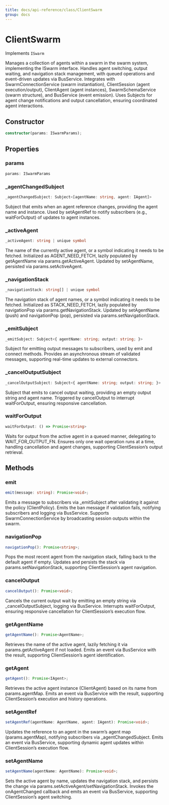 ```yaml
---
title: docs/api-reference/class/ClientSwarm
group: docs
---
```


# ClientSwarm

Implements `ISwarm`

Manages a collection of agents within a swarm in the swarm system, implementing the ISwarm interface.
Handles agent switching, output waiting, and navigation stack management, with queued operations and event-driven updates via BusService.
Integrates with SwarmConnectionService (swarm instantiation), ClientSession (agent execution/output), ClientAgent (agent instances),
SwarmSchemaService (swarm structure), and BusService (event emission).
Uses Subjects for agent change notifications and output cancellation, ensuring coordinated agent interactions.

## Constructor

```ts
constructor(params: ISwarmParams);
```

## Properties

### params

```ts
params: ISwarmParams
```

### _agentChangedSubject

```ts
_agentChangedSubject: Subject<[agentName: string, agent: IAgent]>
```

Subject that emits when an agent reference changes, providing the agent name and instance.
Used by setAgentRef to notify subscribers (e.g., waitForOutput) of updates to agent instances.

### _activeAgent

```ts
_activeAgent: string | unique symbol
```

The name of the currently active agent, or a symbol indicating it needs to be fetched.
Initialized as AGENT_NEED_FETCH, lazily populated by getAgentName via params.getActiveAgent.
Updated by setAgentName, persisted via params.setActiveAgent.

### _navigationStack

```ts
_navigationStack: string[] | unique symbol
```

The navigation stack of agent names, or a symbol indicating it needs to be fetched.
Initialized as STACK_NEED_FETCH, lazily populated by navigationPop via params.getNavigationStack.
Updated by setAgentName (push) and navigationPop (pop), persisted via params.setNavigationStack.

### _emitSubject

```ts
_emitSubject: Subject<{ agentName: string; output: string; }>
```

Subject for emitting output messages to subscribers, used by emit and connect methods.
Provides an asynchronous stream of validated messages, supporting real-time updates to external connectors.

### _cancelOutputSubject

```ts
_cancelOutputSubject: Subject<{ agentName: string; output: string; }>
```

Subject that emits to cancel output waiting, providing an empty output string and agent name.
Triggered by cancelOutput to interrupt waitForOutput, ensuring responsive cancellation.

### waitForOutput

```ts
waitForOutput: () => Promise<string>
```

Waits for output from the active agent in a queued manner, delegating to WAIT_FOR_OUTPUT_FN.
Ensures only one wait operation runs at a time, handling cancellation and agent changes, supporting ClientSession’s output retrieval.

## Methods

### emit

```ts
emit(message: string): Promise<void>;
```

Emits a message to subscribers via _emitSubject after validating it against the policy (ClientPolicy).
Emits the ban message if validation fails, notifying subscribers and logging via BusService.
Supports SwarmConnectionService by broadcasting session outputs within the swarm.

### navigationPop

```ts
navigationPop(): Promise<string>;
```

Pops the most recent agent from the navigation stack, falling back to the default agent if empty.
Updates and persists the stack via params.setNavigationStack, supporting ClientSession’s agent navigation.

### cancelOutput

```ts
cancelOutput(): Promise<void>;
```

Cancels the current output wait by emitting an empty string via _cancelOutputSubject, logging via BusService.
Interrupts waitForOutput, ensuring responsive cancellation for ClientSession’s execution flow.

### getAgentName

```ts
getAgentName(): Promise<AgentName>;
```

Retrieves the name of the active agent, lazily fetching it via params.getActiveAgent if not loaded.
Emits an event via BusService with the result, supporting ClientSession’s agent identification.

### getAgent

```ts
getAgent(): Promise<IAgent>;
```

Retrieves the active agent instance (ClientAgent) based on its name from params.agentMap.
Emits an event via BusService with the result, supporting ClientSession’s execution and history operations.

### setAgentRef

```ts
setAgentRef(agentName: AgentName, agent: IAgent): Promise<void>;
```

Updates the reference to an agent in the swarm’s agent map (params.agentMap), notifying subscribers via _agentChangedSubject.
Emits an event via BusService, supporting dynamic agent updates within ClientSession’s execution flow.

### setAgentName

```ts
setAgentName(agentName: AgentName): Promise<void>;
```

Sets the active agent by name, updates the navigation stack, and persists the change via params.setActiveAgent/setNavigationStack.
Invokes the onAgentChanged callback and emits an event via BusService, supporting ClientSession’s agent switching.
